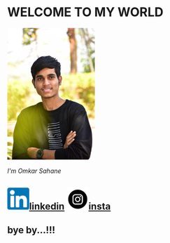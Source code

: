 # WELCOME TO MY WORLD

  <img width="200" alt="portfolio_view" src="DSC_0021-01.jpeg">
  
  _I'm Omkar Sahane_

 
[<img width="50" hight="50" src="https://github.com/omkar-s2/OmkarSahane-/blob/main/likedin.png">linkedin](https://www.linkedin.com/in/omkar-sahane-7452691b2 "CLICK")
[<img width="50" hight="50" src="https://github.com/omkar-s2/OmkarSahane-/blob/main/download.png">insta](https://instagram.com/omkar_sahane_?igshid=z91jvrcb9vwy "CLICK")
---
bye by...!!!
---
